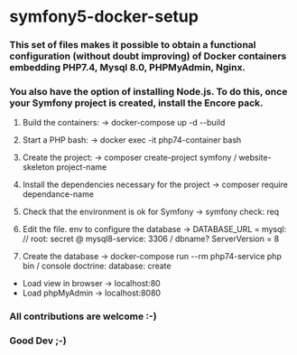 # symfony5-docker-setup

### This set of files makes it possible to obtain a functional configuration (without doubt improving) of Docker containers embedding PHP7.4, Mysql 8.0, PHPMyAdmin, Nginx.
### You also have the option of installing Node.js. To do this, once your Symfony project is created, install the Encore pack.

1) Build the containers:
        -> docker-compose up -d --build

2) Start a PHP bash:
        -> docker exec -it php74-container bash

3) Create the project:
        -> composer create-project symfony / website-skeleton project-name

4) Install the dependencies necessary for the project
        -> composer require dependance-name

5) Check that the environment is ok for Symfony
        -> symfony check: req

6) Edit the file. env to configure the database
        -> DATABASE_URL = mysql: // root: secret @ mysql8-service: 3306 / dbname? ServerVersion = 8

7) Create the database
        -> docker-compose run --rm php74-service php bin / console doctrine: database: create

* Load view in browser -> localhost:80
* Load phpMyAdmin -> localhost:8080
        
### All contributions are welcome :-)

### Good Dev ;-)

